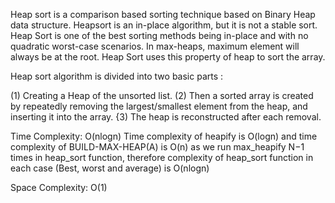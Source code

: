 Heap sort is a comparison based sorting technique based on Binary Heap data structure.
Heapsort is an in-place algorithm, but it is not a stable sort.
Heap Sort is one of the best sorting methods being in-place and with no quadratic worst-case scenarios.
In max-heaps, maximum element will always be at the root. Heap Sort uses this property of heap to sort the array.

Heap sort algorithm is divided into two basic parts :

(1) Creating a Heap of the unsorted list.
(2) Then a sorted array is created by repeatedly removing the largest/smallest element from the heap, and inserting it into the array. 
{3) The heap is reconstructed after each removal.

Time Complexity: O(nlogn)
Time complexity of heapify is O(logn) and time complexity of BUILD-MAX-HEAP(A) is O(n) 
as we run max_heapify N−1 times in heap_sort function, therefore complexity of heap_sort function 
in each case (Best, worst and average) is O(nlogn)

Space Complexity: O(1)
